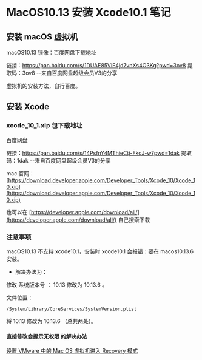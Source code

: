# MacOS10.13 安装 Xcode10.1 笔记

## 安装 macOS 虚拟机

macOS10.13 镜像：百度网盘下载地址

链接：https://pan.baidu.com/s/1DUAE85VlF4jd7vnXs4O3Kg?pwd=3ov8 
提取码：3ov8 
--来自百度网盘超级会员V3的分享

虚拟机的安装方法，自行百度。

## 安装 Xcode

### xcode_10_1.xip 包下载地址

百度网盘

链接：https://pan.baidu.com/s/14PsfnY4MThieCtj-FkcJ-w?pwd=1dak 
提取码：1dak 
--来自百度网盘超级会员V3的分享

mac 官网：
[https://download.developer.apple.com/Developer_Tools/Xcode_10/Xcode_10.xip](https://download.developer.apple.com/Developer_Tools/Xcode_10/Xcode_10.xip)

也可以在 [https://developer.apple.com/download/all/](https://developer.apple.com/download/all/) 自己搜索下载

### 注意事项

macOS10.13 不支持 xcode10.1，安装时 xcode10.1 会报错：要在 macos10.13.6 安装。

- 解决办法为：

修改 系统版本号 ： 10.13 修改为 10.13.6 。

文件位置：
```
/System/Library/CoreServices/SystemVersion.plist
```

将  10.13 修改为 10.13.6 （总共两处）。

#### 直接修改会提示无权限 的解决办法

[设置 VMware 中的 Mac OS 虚拟机进入 Recovery 模式](./%E8%AE%BE%E7%BD%AE%20VMware%20%E4%B8%AD%E7%9A%84%20Mac%20OS%20%E8%99%9A%E6%8B%9F%E6%9C%BA%E8%BF%9B%E5%85%A5%20Recovery%20%E6%A8%A1%E5%BC%8F.md)


